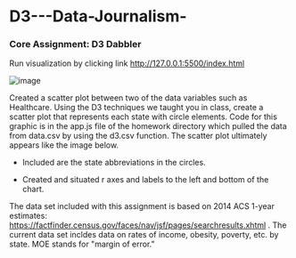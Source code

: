 # D3---Data-Journalism-

### Core Assignment: D3 Dabbler 

Run visualization by clicking link http://127.0.0.1:5500/index.html

![image](https://user-images.githubusercontent.com/54041709/74114364-4e940d00-4b6f-11ea-936e-475e270c6a70.png)


Created a scatter plot between two of the data variables such as Healthcare.
Using the D3 techniques we taught you in class, create a scatter plot that represents each state with circle elements. Code for this graphic is in the app.js file of the homework directory which  pulled the data from data.csv by using the d3.csv function. The scatter plot ultimately appears like the image below.


- Included are the state abbreviations in the circles.


- Created and situated r axes and labels to the left and bottom of the chart.

The data set included with this assignment is based on 2014 ACS 1-year estimates: https://factfinder.census.gov/faces/nav/jsf/pages/searchresults.xhtml . The current data set incldes data on rates of income, obesity, poverty, etc. by state. MOE stands for "margin of error."
